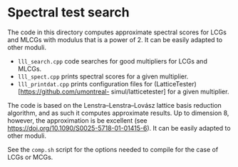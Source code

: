 Spectral test search
====================

The code in this directory computes approximate spectral scores for LCGs
and MLCGs with modulus that is a power of 2. It can be easily adapted to
other moduli.

- `lll_search.cpp` code searches for good multipliers for LCGs and MLCGs.
- `lll_spect.cpp` prints spectral scores for a given multiplier.
- `lll_printdat.cpp` prints configuration files for (LatticeTester)[https://github.com/umontreal- simul/latticetester] for a given multiplier.

The code is based on the Lenstra–Lenstra–Lovász lattice basis reduction
algorithm, and as such it computes approximate results. Up to dimension 8,
however, the approximation is be excellent (see
<https://doi.org/10.1090/S0025-5718-01-01415-6>). 
It can be easily adapted to other moduli.

See the `comp.sh` script for the options needed to compile for the 
case of LCGs or MCGs.
